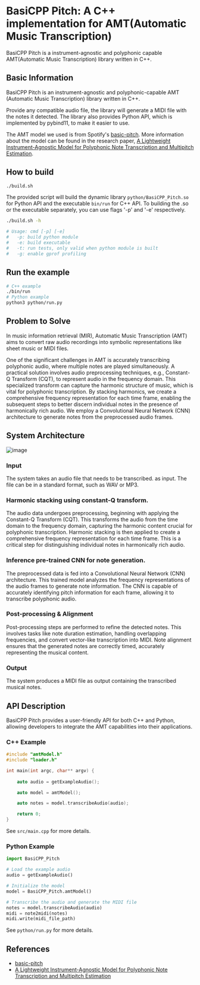 # BasiCPP Pitch: A C++ implementation for AMT(Automatic Music Transcription)

BasiCPP Pitch is a instrument-agnostic and polyphonic capable AMT(Automatic
Music Transcription) library written in C++.

## Basic Information

BasiCPP Pitch is an instrument-agnostic and polyphonic-capable AMT (Automatic
Music Transcription) library written in C++.

Provide any compatible audio file, the library will generate a MIDI file with
the notes it detected. The library also provides Python API, which is
implemented by pybind11, to make it easier to use. 

The AMT model we used is from Spotify's
[basic-pitch](https://github.com/spotify/basic-pitch). More information about
the model can be found in the research paper, [A Lightweight Instrument-Agnostic
Model for Polyphonic Note Transcription and Multipitch
Estimation](https://arxiv.org/abs/2203.09893).

## How to build

```bash
./build.sh
```
The provided script will build the dynamic library `python/BasiCPP_Pitch.so` for Python API and the executable `bin/run` for C++ API.
To building the .so or the executable separately, you can use flags '-p' and '-e' respectively.

```bash
./build.sh -h

# Usage: cmd [-p] [-e]
#   -p: build python module
#   -e: build executable
#   -t: run tests, only valid when python module is built
#   -g: enable gprof profiling
```

## Run the example

```bash
# C++ example
./bin/run
# Python example
python3 python/run.py
```

## Problem to Solve

In music information retrieval (MIR), Automatic Music Transcription (AMT) aims
to convert raw audio recordings into symbolic representations like sheet music
or MIDI files.

One of the significant challenges in AMT is accurately transcribing polyphonic
audio, where multiple notes are played simultaneously. A practical solution
involves audio preprocessing techniques, e.g., Constant-Q Transform (CQT), to
represent audio in the frequency domain. This specialized transform can capture
the harmonic structure of music, which is vital for polyphonic transcription. By
stacking harmonics, we create a comprehensive frequency representation for each
time frame, enabling the subsequent steps to better discern individual notes in
the presence of harmonically rich audio. We employ a Convolutional Neural
Network (CNN) architecture to generate notes from the preprocessed audio frames. 

## System Architecture

![image](https://github.com/yuanhenglee/basicpp-pitch/blob/master/pics/NSD_project_flowchart.drawio.png)

### Input

The system takes an audio file that needs to be transcribed. as input.
The file can be in a standard format, such as WAV or MP3. 

### Harmonic stacking using constant-Q transform. 

The audio data undergoes preprocessing, beginning with applying the Constant-Q
Transform (CQT). This transforms the audio from the time domain to the frequency
domain, capturing the harmonic content crucial for polyphonic transcription.
Harmonic stacking is then applied to create a comprehensive frequency
representation for each time frame. This is a critical step for distinguishing
individual notes in harmonically rich audio. 

### Inference pre-trained CNN for note generation.

The preprocessed data is fed into a Convolutional Neural Network
(CNN) architecture. This trained model analyzes the frequency representations of
the audio frames to generate note information. The CNN is capable of accurately
identifying pitch information for each frame, allowing it to transcribe
polyphonic audio.

### Post-processing & Alignment

Post-processing steps are performed to refine the detected notes. This involves
tasks like note duration estimation, handling overlapping frequencies, and
convert vector-like transcription into MIDI. Note alignment ensures that the
generated notes are correctly timed, accurately representing the musical
content.

### Output

The system produces a MIDI file as output containing the transcribed musical
notes. 

## API Description

BasiCPP Pitch provides a user-friendly API for both C++ and Python, allowing
developers to integrate the AMT capabilities into their applications.

### C++ Example

```cpp
#include "amtModel.h"
#include "loader.h"

int main(int argc, char** argv) {
    
    auto audio = getExampleAudio();

    auto model = amtModel();

    auto notes = model.transcribeAudio(audio);

    return 0;
}
```
See `src/main.cpp` for more details.

### Python Example

```python
import BasiCPP_Pitch

# Load the example audio
audio = getExampleAudio()

# Initialize the model
model = BasiCPP_Pitch.amtModel()

# Transcribe the audio and generate the MIDI file
notes = model.transcribeAudio(audio)
midi = note2midi(notes)
midi.write(midi_file_path)
```
See `python/run.py` for more details.

## References

- [basic-pitch](https://github.com/spotify/basic-pitch/tree/main)
- [A Lightweight Instrument-Agnostic Model for Polyphonic Note Transcription and Multipitch Estimation](https://arxiv.org/abs/2203.09893)
